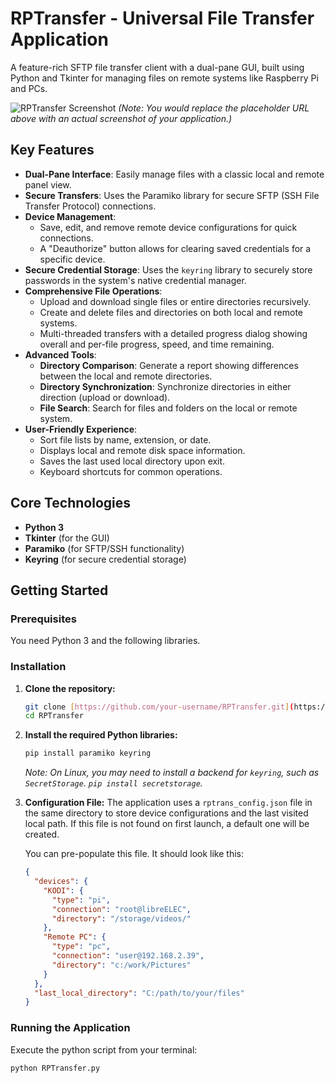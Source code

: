 # RPTransfer - Universal File Transfer Application

A feature-rich SFTP file transfer client with a dual-pane GUI, built using Python and Tkinter for managing files on remote systems like Raspberry Pi and PCs.

![RPTransfer Screenshot](https://raw.githubusercontent.com/gthank/RPTransfer/main/screenshots/Dark-Theme.png)
*(Note: You would replace the placeholder URL above with an actual screenshot of your application.)*

## Key Features

* **Dual-Pane Interface**: Easily manage files with a classic local and remote panel view.
* **Secure Transfers**: Uses the Paramiko library for secure SFTP (SSH File Transfer Protocol) connections.
* **Device Management**:
    * Save, edit, and remove remote device configurations for quick connections.
    * A "Deauthorize" button allows for clearing saved credentials for a specific device.
* **Secure Credential Storage**: Uses the `keyring` library to securely store passwords in the system's native credential manager.
* **Comprehensive File Operations**:
    * Upload and download single files or entire directories recursively.
    * Create and delete files and directories on both local and remote systems.
    * Multi-threaded transfers with a detailed progress dialog showing overall and per-file progress, speed, and time remaining.
* **Advanced Tools**:
    * **Directory Comparison**: Generate a report showing differences between the local and remote directories.
    * **Directory Synchronization**: Synchronize directories in either direction (upload or download).
    * **File Search**: Search for files and folders on the local or remote system.
* **User-Friendly Experience**:
    * Sort file lists by name, extension, or date.
    * Displays local and remote disk space information.
    * Saves the last used local directory upon exit.
    * Keyboard shortcuts for common operations.

## Core Technologies

* **Python 3**
* **Tkinter** (for the GUI)
* **Paramiko** (for SFTP/SSH functionality)
* **Keyring** (for secure credential storage)

## Getting Started

### Prerequisites

You need Python 3 and the following libraries.

### Installation

1.  **Clone the repository:**
    ```bash
    git clone [https://github.com/your-username/RPTransfer.git](https://github.com/your-username/RPTransfer.git)
    cd RPTransfer
    ```

2.  **Install the required Python libraries:**
    ```bash
    pip install paramiko keyring
    ```
    *Note: On Linux, you may need to install a backend for `keyring`, such as `SecretStorage`. `pip install secretstorage`.*

3.  **Configuration File:**
    The application uses a `rptrans_config.json` file in the same directory to store device configurations and the last visited local path. If this file is not found on first launch, a default one will be created.

    You can pre-populate this file. It should look like this:
    ```json
    {
      "devices": {
        "KODI": {
          "type": "pi",
          "connection": "root@libreELEC",
          "directory": "/storage/videos/"
        },
        "Remote PC": {
          "type": "pc",
          "connection": "user@192.168.2.39",
          "directory": "c:/work/Pictures"
        }
      },
      "last_local_directory": "C:/path/to/your/files"
    }
    ```

### Running the Application

Execute the python script from your terminal:
```bash
python RPTransfer.py
